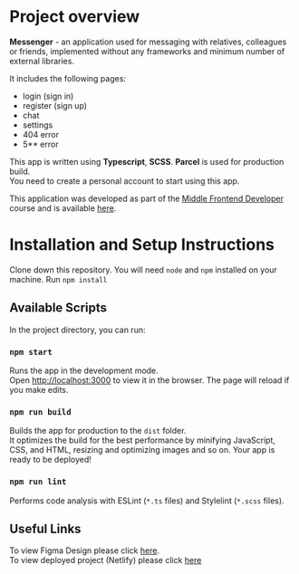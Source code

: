 # Project overview

**Messenger** - an application used for messaging with relatives, colleagues or friends, implemented without any frameworks and minimum number of external libraries.

It includes the following pages:
- login (sign in)
- register (sign up)
- chat
- settings
- 404 error
- 5** error

This app is written using  **Typescript**, **SCSS**. **Parcel** is used for production build.\
You need to create a personal account to start using this app.

This application was developed as part of the [Middle Frontend Developer](https://practicum.yandex.ru/middle-frontend/) course and is available [here](https://euphonious-trifle-ab3480.netlify.app/).


# Installation and Setup Instructions

Clone down this repository. You will need `node` and `npm` installed on your machine.
Run `npm install`

## Available Scripts

In the project directory, you can run:

### `npm start`

Runs the app in the development mode.\
Open [http://localhost:3000](http://localhost:3000) to view it in the browser.
The page will reload if you make edits.

### `npm run build`

Builds the app for production to the `dist` folder.\
It optimizes the build for the best performance by minifying JavaScript, CSS, and HTML, resizing and optimizing images and so on.
Your app is ready to be deployed!

### `npm run lint`

Performs code analysis with ESLint (`*.ts` files) and Stylelint (`*.scss` files).

## Useful Links

To view Figma Design please click [here](https://www.figma.com/file/UAcp9twOQHH1s8UkIoga2B/Untitled?node-id=0%3A1&t=mvcP96kY8BWzXmEV-0).\
To view deployed project (Netlify) please click [here](https://euphonious-trifle-ab3480.netlify.app/)

